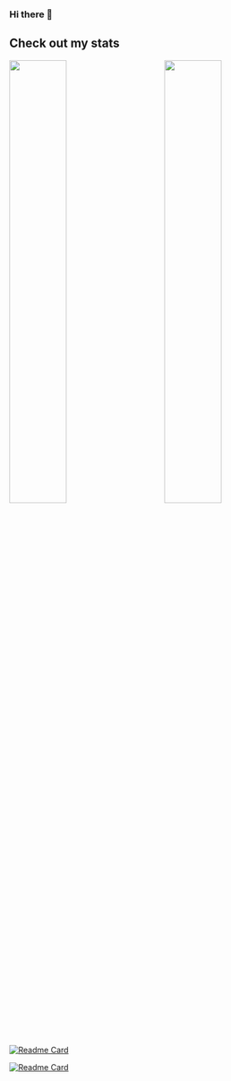 ### Hi there 👋

## Check out my stats

<!-- https://github.com/anuraghazra/github-readme-stats -->
<a href='https://github.com/Mrjacint'>
  <img align='left' width='45%' src='https://github-readme-stats.vercel.app/api/top-langs/?username=Mrjacint&theme=merko&layout=compact'>
</a>
<a href='https://github.com/Mrjacint'>
  <img align='right' width='45%' src='https://github-readme-stats.vercel.app/api?username=Mrjacint&theme=merko&show_icons=true&count_private=true'>
</a>

[![Readme Card](https://github-readme-stats.vercel.app/api/pin/?username=Mrjacint&repo=jacint-portfolio)](https://github.com/Mrjacint/jacint-portfolio)

[![Readme Card](https://github-readme-stats.vercel.app/api/pin/?username=Mrjacint&repo=kanban-board)](https://github.com/Mrjacint/kanban-board)
<!--
**Mrjacint/Mrjacint** is a ✨ _special_ ✨ repository because its `README.md` (this file) appears on your GitHub profile.

Here are some ideas to get you started:

- 🔭 I’m currently working on ...
- 🌱 I’m currently learning ...
- 👯 I’m looking to collaborate on ...
- 🤔 I’m looking for help with ...
- 💬 Ask me about ...
- 📫 How to reach me: ...
- 😄 Pronouns: ...
- ⚡ Fun fact: ...
-->
